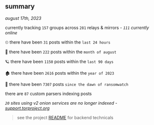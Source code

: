 
## summary
_august 17th, 2023_

currently tracking `157` groups across `281` relays & mirrors - _`111` currently online_

⏲ there have been `31` posts within the `last 24 hours`

🦈 there have been `222` posts within the `month of august`

🪐 there have been `1150` posts within the `last 90 days`

🏚 there have been `2616` posts within the `year of 2023`

🦕 there have been `7307` posts `since the dawn of ransomwatch`

there are `87` custom parsers indexing posts

_`20` sites using v2 onion services are no longer indexed - [support.torproject.org](https://support.torproject.org/onionservices/v2-deprecation/)_

> see the project [README](https://github.com/joshhighet/ransomwatch#ransomwatch--) for backend technicals
